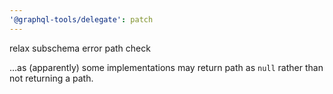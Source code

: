 ```yaml
---
'@graphql-tools/delegate': patch
---
```


relax subschema error path check

...as (apparently) some implementations may return path as `null` rather than not returning a path.
